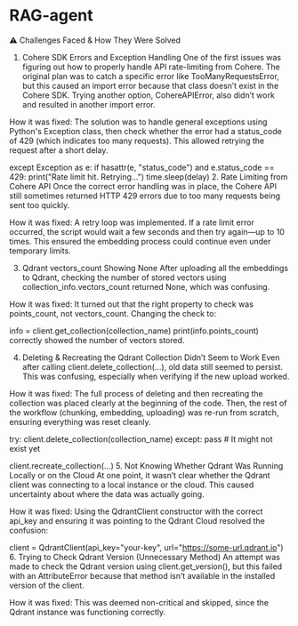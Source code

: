 # RAG-agent

⚠️ Challenges Faced & How They Were Solved
1. Cohere SDK Errors and Exception Handling
One of the first issues was figuring out how to properly handle API rate-limiting from Cohere. The original plan was to catch a specific error like TooManyRequestsError, but this caused an import error because that class doesn’t exist in the Cohere SDK. Trying another option, CohereAPIError, also didn’t work and resulted in another import error.

How it was fixed:
The solution was to handle general exceptions using Python's Exception class, then check whether the error had a status_code of 429 (which indicates too many requests). This allowed retrying the request after a short delay.

except Exception as e:
    if hasattr(e, "status_code") and e.status_code == 429:
        print("Rate limit hit. Retrying...")
        time.sleep(delay)
2. Rate Limiting from Cohere API
Once the correct error handling was in place, the Cohere API still sometimes returned HTTP 429 errors due to too many requests being sent too quickly.

How it was fixed:
A retry loop was implemented. If a rate limit error occurred, the script would wait a few seconds and then try again—up to 10 times. This ensured the embedding process could continue even under temporary limits.

3. Qdrant vectors_count Showing None
After uploading all the embeddings to Qdrant, checking the number of stored vectors using collection_info.vectors_count returned None, which was confusing.

How it was fixed:
It turned out that the right property to check was points_count, not vectors_count. Changing the check to:

info = client.get_collection(collection_name)
print(info.points_count)
correctly showed the number of vectors stored.

4. Deleting & Recreating the Qdrant Collection Didn’t Seem to Work
Even after calling client.delete_collection(...), old data still seemed to persist. This was confusing, especially when verifying if the new upload worked.

How it was fixed:
The full process of deleting and then recreating the collection was placed clearly at the beginning of the code. Then, the rest of the workflow (chunking, embedding, uploading) was re-run from scratch, ensuring everything was reset cleanly.

try:
    client.delete_collection(collection_name)
except:
    pass  # It might not exist yet

client.recreate_collection(...)
5. Not Knowing Whether Qdrant Was Running Locally or on the Cloud
At one point, it wasn’t clear whether the Qdrant client was connecting to a local instance or the cloud. This caused uncertainty about where the data was actually going.

How it was fixed:
Using the QdrantClient constructor with the correct api_key and ensuring it was pointing to the Qdrant Cloud resolved the confusion:


client = QdrantClient(api_key="your-key", url="https://some-url.qdrant.io")
6. Trying to Check Qdrant Version (Unnecessary Method)
An attempt was made to check the Qdrant version using client.get_version(), but this failed with an AttributeError because that method isn’t available in the installed version of the client.

How it was fixed:
This was deemed non-critical and skipped, since the Qdrant instance was functioning correctly.

